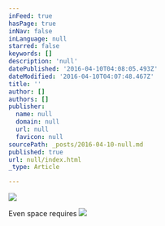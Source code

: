 ```yaml
---
inFeed: true
hasPage: true
inNav: false
inLanguage: null
starred: false
keywords: []
description: 'null'
datePublished: '2016-04-10T04:08:05.493Z'
dateModified: '2016-04-10T04:07:48.467Z'
title: ''
author: []
authors: []
publisher:
  name: null
  domain: null
  url: null
  favicon: null
sourcePath: _posts/2016-04-10-null.md
published: true
url: null/index.html
_type: Article

---
```

![](https://the-grid-user-content.s3-us-west-2.amazonaws.com/236b84dd-ae02-4334-b858-8fbeed2be72b.jpg)

Even space requires
![](https://the-grid-user-content.s3-us-west-2.amazonaws.com/406c3b40-ead3-453f-8556-c95c934b1394.jpg)